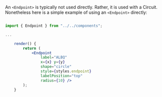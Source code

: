 
An `<Endpoint>` is typically not used directly. Rather, it is used with a Circuit. Nonetheless here is a simple example of using an `<Endpoint>` directly:

```jsx

import { Endpoint } from "../../components";

...

    render() {
        return (
            <Endpoint
                label="ALBQ"
                x={x} y={y}
                shape="circle"
                style={styles.endpoint}
                labelPosition="top"
                radius={10} />
        );
    }

```

